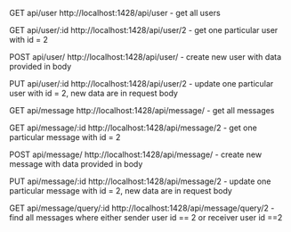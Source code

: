 GET api/user  http://localhost:1428/api/user - get all users

GET api/user/:id  http://localhost:1428/api/user/2 - get one particular user with id = 2

POST api/user/ http://localhost:1428/api/user/   - create new user with data provided in body

PUT  api/user/:id  http://localhost:1428/api/user/2 - update one particular user with id = 2, new data are in request body


GET api/message  http://localhost:1428/api/message/  - get all messages

GET api/message/:id  http://localhost:1428/api/message/2 - get one particular message with id = 2

POST api/message/ http://localhost:1428/api/message/  - create new message with data provided in body

PUT  api/message/:id http://localhost:1428/api/message/2 - update one particular message with id = 2, new data are in request body

GET api/message/query/:id http://localhost:1428/api/message/query/2 - find all messages where either sender user id == 2 or receiver user id ==2

